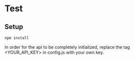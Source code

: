 # Test 

## Setup
```
npm install
```

In order for the api to be completely initialized, replace the tag <YOUR_API_KEY> in config.js with your own key.